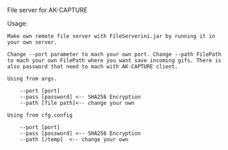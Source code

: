 File server for AK-CAPTURE

Usage:

	Make own remote file server with FileServerini.jar by running it in your own server.
	
	Change --port parameter to mach your own port. Change --path FilePath to mach your own FilePath where you want save incoming gifs. There is also password that need to mach with AK-CAPTURE client.
	
	Using from args.
		
		--port [port]
		--pass [password] <-- SHA256 Encryption
		--path [file path]<-- change your own
		
	Using from cfg.config
		
		--port [port]
		--pass [password] <-- SHA256 Encryption
		--path [/temp]  <-- change your own